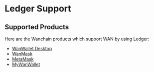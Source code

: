 
# Ledger Support

## Supported Products

Here are the Wanchain products which support WAN by using Ledger:

- [WanWallet Desktop](https://www.wanchain.org/getstarted/)
- [WanMask](https://wanmask.io/)
- [MetaMask](https://metamask.io/) 
- [MyWanWallet](https://mywanwallet.com)

